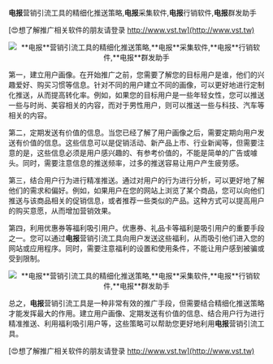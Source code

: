 **电报**营销引流工具的精细化推送策略,**电报**采集软件,**电报**行销软件,**电报**群发助手

[😍想了解推广相关软件的朋友请登录 http://www.vst.tw](http://www.vst.tw)

 <center><img src="https://vst.tw/MP4/tuiguang/png/0.png" alt="**电报**营销引流工具的精细化推送策略,**电报**采集软件,**电报**行销软件,**电报**群发助手"></center>

第一，建立用户画像。在开始推广之前，您需要了解您的目标用户是谁，他们的兴趣爱好、购买习惯等信息。针对不同的用户建立不同的画像，可以更好地进行定制化推送，从而提高转化率。例如，如果您的目标用户是一些年轻女性，您可以推送一些与时尚、美容相关的内容，而对于男性用户，则可以推送一些与科技、汽车等相关的内容。

第二，定期发送有价值的信息。当您已经了解了用户画像之后，需要定期向用户发送有价值的信息。这些信息可以是促销活动、新产品上市、行业新闻等，但需要注意的是，这些信息必须是用户感兴趣的、有参考价值的，不能是简单的广告或噱头。同时，需要注意信息的推送频率，过多的推送容易让用户产生疲劳感。

第三，结合用户行为进行精准推送。通过对用户的行为进行分析，可以更好地了解他们的需求和偏好。例如，如果用户在您的网站上浏览了某个商品，您可以向他们推送与该商品相关的促销信息，或者推荐一些类似的产品。这种方式可以提高用户的购买意愿，从而增加营销效果。

第四，利用优惠券等福利吸引用户。优惠券、礼品卡等福利是吸引用户的重要手段之一。您可以通过**电报**营销引流工具向用户发送这些福利，从而吸引他们进入您的网站或应用程序。同时，需要注意福利的设置和使用条件，不能让用户感到被骗或受到限制。

 <center><img src="https://vst.tw/MP4/tuiguang/png/6.png" alt="**电报**营销引流工具的精细化推送策略,**电报**采集软件,**电报**行销软件,**电报**群发助手"></center>

总之，**电报**营销引流工具是一种非常有效的推广手段，但需要结合精细化推送策略才能发挥最大的作用。建立用户画像、定期发送有价值的信息、结合用户行为进行精准推送、利用福利吸引用户等，这些策略可以帮助您更好地利用**电报**营销引流工具。

[😍想了解推广相关软件的朋友请登录 http://www.vst.tw](http://www.vst.tw)



